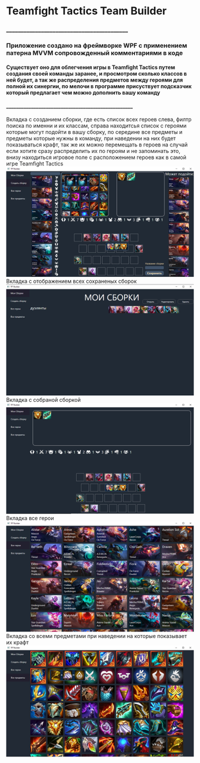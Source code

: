 # Teamfight Tactics Team Builder

### __________________________________________

### Приложение создано на фреймворке WPF с применением патерна MVVM сопровожденный комментариями в коде

#### Существует оно для облегчения игры в Teamfight Tactics путем создания своей команды заранее, и просмотром сколько классов в ней будет, а так же распределения предметов между героями для полной их синергии, по мелочи в программе присуствует подсказчик который предлагает чем можно дополнить вашу команду

#### ___________________________________________________

Вкладка с созданием сборки, где есть список всех героев слева, филтр поиска по именни и их классам, справа находитсья список с героями которые могут подойти в вашу сборку, по середине все предметы и предметы которые нужны в команду, при наведении на них будет показываться крафт, так же их можно перемещать в героев на случай если хотите сразу распределить их по героям и не запоминать это, внизу находиться игровое поле с расположением героев как в самой игре Teamfight Tactics
![Иллюстрация к проекту](images/Screenshot_3.png)
Вкладка с отображением всех сохраненых сборок
![Иллюстрация к проекту](images/Screenshot_4.png)
Вкладка с собраной сборкой
![Иллюстрация к проекту](images/Screenshot_5.png)
Вкладка все герои
![Иллюстрация к проекту](images/Screenshot_1.png)
Вкладка со всеми предметами при наведении на которые показывает их крафт
![Иллюстрация к проекту](images/YYsAaSdVpTo.jpg)
